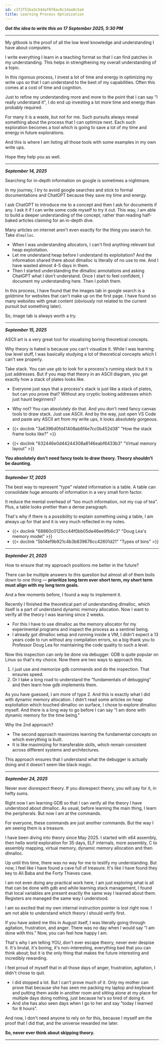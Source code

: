 ```yaml
---
id: c3f2f51ba3c54daf8f0ac0c1daa8c5a4
title: Learning Process Optimization
---
```


_**Got the idea to write this on 17 September 2025, 5:30 PM**_

***

My gitbook is the proof of all the low level knowledge and understanding I have about computers.

I write everything I learn in a teaching format so that I can find patches in my understanding. This helps in strengthening my overall understanding of a topic.

In this rigorous process, I invest a lot of time and energy in optimizing my write ups so that I can understand to the best of my capabilities. Often this comes at a cost of time and cognition.

Just to refine my understanding more and more to the point that I can say "I really understand it", I do end up investing a lot more time and energy than probably required.

For many it is a waste, but not for me. Such pursuits always reveal something about the process that I can optimize next. Each such exploration becomes a tool which is going to save a lot of my time and energy in future explorations.

And this is where I am listing all those tools with some examples in my own write ups.

Hope they help you as well.

***

_**September 14, 2025**_

Searching for in-depth information on google is sometimes a nightmare.

In my journey, I try to avoid google searches and stick to formal documentations and ChatGPT because they save my time and energy.

I ask ChatGPT to introduce me to a concept and then I ask for documents if any. I ask it if I can write some code myself to try it out. This way, I am able to build a deeper understanding of the concept, rather than reading half-baked articles claiming for an in-depth dive.

Many articles on internet aren't even exactly for the thing you search for. Take `dlmalloc`.

* When I was understanding allocators, I can't find anything relevant but heap exploitation.
* Let me understand heap before I understand its exploitation? And the information shared there about dlmalloc is literally of no use to me. And I have wasted almost 4-5 days in them.
* Then I started understanding the dlmalloc annotations and asking ChatGPT what I don't understand. Once I start to feel confident, I document my understanding here. Then I polish them.

In this process, I have found that the images tab in google search is a goldmine for websites that can't make up on the first page. I have found so many websites with great content (obviously not related to the current pursuit but something later).

So, image tab is always worth a try.

***

_**September 15, 2025**_

ASCII art is a very great tool for visualizing boring theoretical concepts.

Why theory is hated is because you can't visualize it. While I was learning low level stuff, I was basically studying a lot of theoretical concepts which I can't see properly.

Take stack. You can use `gdb` to look for a process's running stack but it is just addresses. But if you map that theory in an ASCII diagram, you get exactly how a stack of plates looks like.

* Everyone just says that a process's stack is just like a stack of plates, but can you prove that? Without any cryptic looking addresses which just haunt beginners?
* Why not? You can absolutely do that. And you don't need fancy canvas tools to draw stack. Just use ASCII. And by the way, just open VS Code and paste any ASCII art from my write ups, it looks absolutely gorgeous.

* {{< doclink "3a6396d0fd41408ab6f4e7cc0b452d38" "How the stack frame looks like?" >}}
* {{< doclink "632446e0d44244308a8146eabf6433b3" "Virtual memory layout" >}}

**You absolutely don't need fancy tools to draw theory. Theory shouldn't be daunting.**

***

_**September 17, 2025**_

The best way to represent "type" related information is a table. A table can consolidate huge amounts of information in a very small form factor.

It reduce the mental overhead of "too much information, not my cup of tea". Plus, a table looks prettier than a dense paragraph.

That's why if there is a possibility to explain something using a table, I am always up for that and it is very much reflected in my notes.

* {{< doclink "68860c0125cc44f0bb05de46ee9fb6c3" "Doug Lea's memory model" >}}
* {{< doclink "5b14ef9b921c4b3b839676cc42601d21" "Types of bins" >}}

***

_**September 21, 2025**_

How to ensure that my approach positions me better in the future?

There can be multiple answers to this question but almost all of them boils down to one thing — **prioritize long term over short term, my short term must align with my long term goals.**

And a few moments before, I found a way to implement it.

Recently I finished the theoretical part of understanding dlmalloc, which itself is a part of understand dynamic memory allocation. Now I want to verify all the theory I was learning since 2 weeks.

* For this I have to use dlmalloc as the memory allocator for my experimental programs and inspect the process as a sentinel being.
* I already got dlmalloc setup and running inside a VM, I didn't expect a 13 years code to run without any compilation errors, so a big thank you to Professor Doug Lea for maintaining the code quality to such a level.

Now this inspection can only be done via debugger. GDB is quite popular on Linux so that's my choice. Now there are two ways to approach this.

1. I just use and memorize gdb commands and do the inspection. That ensures speed.
2. Or I take a long road to understand the "fundamentals of debugging" and then learn how gdb implements them.

As you have guessed, I am more of type 2. And this is exactly what I did with dynamic memory allocation. I didn't read some articles on heap exploitation which touched dlmalloc on surface, I chose to explore dlmalloc myself. And there is a long way to go before I can say "I am done with dynamic memory for the time being."

Why the 2nd approach?

* The second approach maximizes learning the fundamental concepts on which everything is built.
* It is like maximizing for transferable skills, which remain consistent across different systems and architectures.

This approach ensures that I understand what the debugger is actually doing and it doesn't seem like black magic.

***

_**September 24, 2025**_

Never ever disrespect theory. If you disrespect theory, you will pay for it, in hefty sums.

Right now I am learning GDB so that I can verify all the theory I have understood about dlmalloc. As usual, before learning the main thing, I learn the peripherals. But now I am at the commands.

For everyone, these commands are just another commands. But the way I am seeing them is a treasure.

I have been diving into theory since May 2025. I started with x64 assembly, then hello world exploration for 35 days, ELF internals, more assembly, C to assembly mapping, virtual memory, dynamic memory allocation and then dlmalloc.

Up until this time, there was no way for me to testify my understanding. But now, I feel like I have found a cave full of treasure. It's like I have found they key to Ali Baba and the Forty Thieves cave.

I am not even doing any practical work here, I am just exploring what is all that can be done with gdb and while learning stack management, I found that local variables are present exactly the same way I learned about them. Registers are managed the same way I understood.

I am so excited that my own internal instruction pointer is lost right now. I am not able to understand which theory I should verify first.

If you have asked me this in August itself, I was literally going through agitation, frustration, and anger. There was no day when I would say "I am done with this." Now, you can feel how happy I am.

That's why I am telling YOU, don't ever escape theory, never ever despise it. It's brutal, it's boring, it's non-interesting, everything bad that you can think about; but it is the only thing that makes the future interesting and incredibly rewarding.

I feel proud of myself that in all those days of anger, frustration, agitation, I didn't chose to quit.

* I did stopped a lot. But I can't prove much of it. Only my mother can prove that because she has seen me packing my laptop and keyboard and putting them aside in another room and sitting alone at my place for multiple days doing nothing, just because he's so tired of doing it.
* And she has also seen days when I go to her and say "today I learned for 8 hours".

And now, I don't need anyone to rely on for this, because I myself am the proof that I did that, and the universe rewarded me later.

**So, never ever think about skipping theory.**

***

